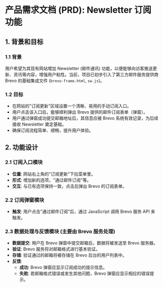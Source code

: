 # 产品需求文档 (PRD): Newsletter 订阅功能

## 1. 背景和目标

### 1.1 背景
用户希望为其现有网站增加 Newsletter (邮件通讯) 功能，以便能够向访客推送更新、资讯等内容，增强用户粘性。当前，项目已初步引入了第三方邮件服务提供商 Brevo 的基础集成文件 (`brevo-frame.html`, `sw.js`)。

### 1.2 目标
-   在网站的"订阅更新"区域设置一个清晰、易用的手动订阅入口。
-   用户点击该入口后，能够顺利弹出 Brevo 提供的邮件订阅表单（弹窗）。
-   用户通过弹窗成功提交邮箱地址后，其信息应被 Brevo 系统有效记录，为后续接收 Newsletter 奠定基础。
-   确保订阅流程简单、顺畅，提升用户体验。

## 2. 功能设计

### 2.1 订阅入口模块
-   **位置**: 网站右上角的"订阅更新"下拉菜单里。
-   **形式**: 增加新的选项，"通过邮件订阅"等。
-   **交互**: 与已有选项保持一致，点击后弹出 Brevo 的订阅表单。

### 2.2 订阅弹窗模块
-   **触发**: 用户点击"通过邮件订阅"后，通过 JavaScript 调用 Brevo 服务 API 来触发。

### 2.3 数据处理与反馈模块 (主要由 Brevo 服务处理)
-   **数据提交**: 用户在 Brevo 弹窗中提交邮箱后，数据将被发送至 Brevo 服务器。
-   **验证**: Brevo 服务将对邮箱格式进行基本验证。
-   **存储**: 验证通过的邮箱将被存储在 Brevo 后台的用户列表中。
-   **反馈**:
    -   **成功**: Brevo 弹窗应显示订阅成功的提示信息。
    -   **失败**: 若邮箱格式错误或发生其他问题，Brevo 弹窗应显示相应的错误提示。
